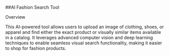 ##AI Fashion Search Tool

Overview

This AI-powered tool allows users to upload an image of clothing, shoes, or apparel and find either the exact product or visually similar items available in a catalog. It leverages advanced computer vision and deep learning techniques to enable seamless visual search functionality, making it easier to shop for fashion products.
